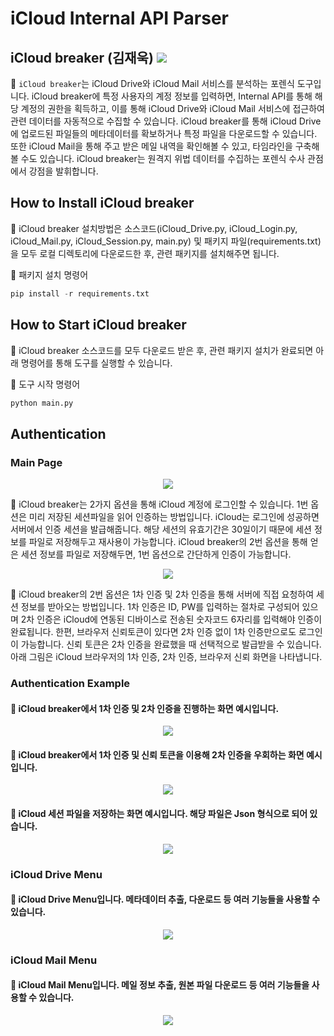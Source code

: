 # iCloud Internal API Parser
## iCloud breaker (김재욱) [![](https://img.shields.io/badge/Kim_Jaeuk-220052?style=&logo=github&logoColor=white)](https://github.com/zzxx3081)

:herb: `iCloud breaker`는 iCloud Drive와 iCloud Mail 서비스를 분석하는 포렌식 도구입니다. iCloud breaker에 특정 사용자의 계정 정보를 입력하면, Internal API를 통해 해당 계정의 권한을 획득하고, 이를 통해 iCloud Drive와 iCloud Mail 서비스에 접근하여 관련 데이터를 자동적으로 수집할 수 있습니다.
iCloud breaker를 통해 iCloud Drive에 업로드된 파일들의 메타데이터를 확보하거나 특정 파일을 다운로드할 수 있습니다. 또한 iCloud Mail을 통해 주고 받은 메일 내역을 확인해볼 수 있고, 타임라인을 구축해볼 수도 있습니다.
iCloud breaker는 원격지 위법 데이터를 수집하는 포렌식 수사 관점에서 강점을 발휘합니다.

## How to Install iCloud breaker
:herb: iCloud breaker 설치방법은 소스코드(iCloud_Drive.py, iCloud_Login.py, iCloud_Mail.py, iCloud_Session.py, main.py) 및 패키지 파일(requirements.txt)을 모두 로컬 디렉토리에 다운로드한 후, 관련 패키지를 설치해주면 됩니다.

:herb: 패키지 설치 명령어
```python
pip install -r requirements.txt
```

## How to Start iCloud breaker
:herb: iCloud breaker 소스코드를 모두 다운로드 받은 후, 관련 패키지 설치가 완료되면 아래 명령어를 통해 도구를 실행할 수 있습니다.

:herb: 도구 시작 명령어
```python
python main.py
```


## Authentication

### Main Page
<p align="center"><img src="https://github.com/jpark-classroom/aiotforensics-zzxx3081/assets/74658309/03c0bd62-6534-4223-9430-8d86cfbe3d83"></p>

:herb: iCloud breaker는 2가지 옵션을 통해 iCloud 계정에 로그인할 수 있습니다. 1번 옵션은 미리 저장된 세션파일을 읽어 인증하는 방법입니다. iCloud는 로그인에 성공하면 서버에서 인증 세션을 발급해줍니다. 해당 세션의 유효기간은 30일이기 때문에 세션 정보를 파일로 저장해두고 재사용이 가능합니다. iCloud breaker의 2번 옵션을 통해 얻은 세션 정보를 파일로 저장해두면, 1번 옵션으로 간단하게 인증이 가능합니다.

<p align="center"><img src="https://github.com/jpark-classroom/aiotforensics-zzxx3081/assets/74658309/e60c4910-11b5-428c-84b8-631dbd862b2a"></p>

:herb: iCloud breaker의 2번 옵션은 1차 인증 및 2차 인증을 통해 서버에 직접 요청하여 세션 정보를 받아오는 방법입니다. 1차 인증은 ID, PW를 입력하는 절차로 구성되어 있으며 2차 인증은 iCloud에 연동된 디바이스로 전송된 숫자코드 6자리를 입력해야 인증이 완료됩니다. 한편, 브라우저 신뢰토큰이 있다면 2차 인증 없이 1차 인증만으로도 로그인이 가능합니다. 신뢰 토큰은 2차 인증을 완료했을 때 선택적으로 발급받을 수 있습니다. 아래 그림은 iCloud 브라우저의 1차 인증, 2차 인증, 브라우저 신뢰 화면을 나타냅니다.


### Authentication Example
#### :herb: iCloud breaker에서 1차 인증 및 2차 인증을 진행하는 화면 예시입니다.

<p align="center"><img src="https://github.com/jpark-classroom/aiotforensics-zzxx3081/assets/74658309/9f89573d-bb14-4c4f-9ffb-da443d690a9c"></p>

#### :herb: iCloud breaker에서 1차 인증 및 신뢰 토큰을 이용해 2차 인증을 우회하는 화면 예시입니다.

<p align="center"><img src="https://github.com/jpark-classroom/aiotforensics-zzxx3081/assets/74658309/26a7e931-510f-4a96-bc43-86134d743e92"></p>

#### :herb: iCloud 세션 파일을 저장하는 화면 예시입니다. 해당 파일은 Json 형식으로 되어 있습니다.

<p align="center"><img src="https://github.com/jpark-classroom/aiotforensics-zzxx3081/assets/74658309/b5983514-d86f-4008-a9a5-d47865156491"></p>

### iCloud Drive Menu

#### :herb: iCloud Drive Menu입니다. 메타데이터 추출, 다운로드 등 여러 기능들을 사용할 수 있습니다.

<p align="center"><img src="https://github.com/jpark-classroom/aiotforensics-zzxx3081/assets/74658309/3d3d6d35-5825-448a-8142-5fccdc5ca012"></p>


### iCloud Mail Menu

#### :herb: iCloud Mail Menu입니다. 메일 정보 추출, 원본 파일 다운로드 등 여러 기능들을 사용할 수 있습니다.

<p align="center"><img src="https://github.com/jpark-classroom/aiotforensics-zzxx3081/assets/74658309/780a72b4-4e08-450f-9b5e-fa57d1b3d3c8"></p>


